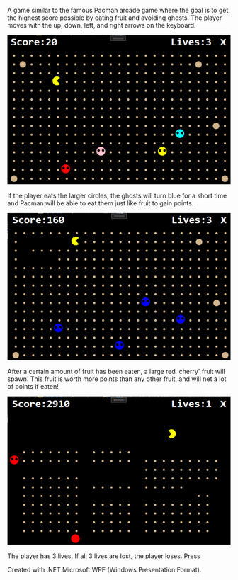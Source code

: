 A game similar to the famous Pacman arcade game where the goal is to get the highest score possible by eating fruit and avoiding ghosts. The player moves with the up, down, left, and right arrows on the keyboard.

![Screenshot of the game](img/Screenshot1.png)

If the player eats the larger circles, the ghosts will turn blue for a short time and Pacman will be able to eat them just like fruit to gain points.

![Screenshot of the game](img/Screenshot2.png)

After a certain amount of fruit has been eaten, a large red 'cherry' fruit will spawn. This fruit is worth more points than any other fruit, and will net a lot of points if eaten!

![Screenshot of the game](img/Screenshot3.png)

The player has 3 lives. If all 3 lives are lost, the player loses. Press 

Created with .NET Microsoft WPF (Windows Presentation Format).
